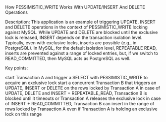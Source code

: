 How PESSIMISTIC_WRITE Works With UPDATE/INSERT And DELETE Operations

Description: This application is an example of triggering UPDATE, INSERT and DELETE operations in the context of PESSIMISTIC_WRITE locking against MySQL. While UPDATE and DELETE are blocked until the exclusive lock is released, INSERT depends on the transaction isolation level. Typically, even with exclusive locks, inserts are possible (e.g., in PostgreSQL). In MySQL, for the default isolation level, REPEATABLE READ, inserts are prevented against a range of locked entries, but, if we switch to READ_COMMITTED, then MySQL acts as PostgreSQL as well.

Key points:

start Transaction A and trigger a SELECT with PESSIMISTIC_WRITE to acquire an exclusive lock
start a concurrent Transaction B that triggers an UPDATE, INSERT or DELETE on the rows locked by Transaction A
in case of UPDATE, DELETE and INSERT + REPEATABLE_READ, Transaction B is blocked until it timeouts or Transaction A releases the exclusive lock
in case of INSERT + READ_COMMITTED, Transaction B can insert in the range of rows locked by Transaction A even if Transaction A is holding an exclusive lock on this range